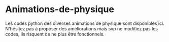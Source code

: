 # Animations-de-physique
Les codes python des diverses animations de physique sont disponibles ici. N'hésitez pas à proposer des améliorations mais svp ne modifiez pas les codes, ils risquent de ne plus être fonctionnels.
